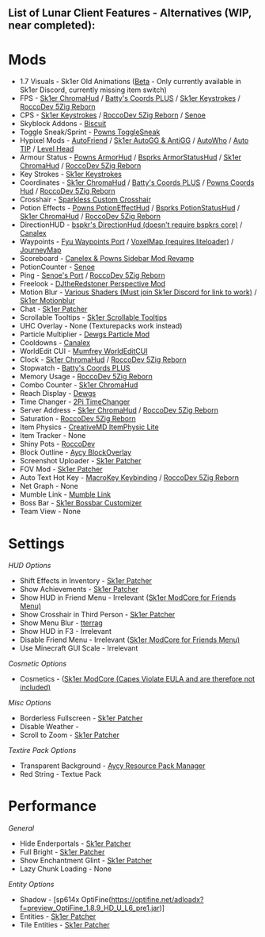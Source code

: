 ## List of Lunar Client Features - Alternatives (WIP, near completed):

# Mods
- 1.7 Visuals - Sk1er Old Animations ([Beta](https://sk1er.club/beta) - Only currently available in Sk1er Discord, currently missing item switch)
- FPS - [Sk1er ChromaHud](https://sk1er.club/mods/ChromaHUD) / [Batty's Coords PLUS](https://www.curseforge.com/minecraft/mc-mods/batty-ui/files/2272073) / [Sk1er Keystrokes](https://sk1er.club/mods/keystrokesmod) / [RoccoDev 5Zig Reborn](https://5zigreborn.eu/)
- CPS - [Sk1er Keystrokes](https://sk1er.club/mods/keystrokesmod) / [RoccoDev 5Zig Reborn](https://5zigreborn.eu/) / [Senoe](https://ofpyt.weebly.com/189-chroma-cpsmod-20-release.html)
- Skyblock Addons - [Biscuit](https://biscuit.codes/mods/skyblockaddons/downloadversion/?v=latest)
- Toggle Sneak/Sprint - [Powns ToggleSneak](https://download.powns.dev/togglesneak189)
- Hypixel Mods - [AutoFriend](https://2pi.pw/mods/autofriend) / [Sk1er AutoGG & AntiGG](https://sk1er.club/mods/autogg) / [AutoWho](https://2pi.pw/mods/autowho) / [Auto TIP](https://autotip.pro/download) / [Level Head](https://www.sk1er.club/mods/level_head)
- Armour Status - [Powns ArmorHud](https://download.powns.dev/armorhud189) / [Bsprks ArmorStatusHud](https://hypixel.net/threads/bspkrs-mods-for-1-8-9-forge.1207968/) / [Sk1er ChromaHud](https://sk1er.club/mods/ChromaHUD) / [RoccoDev 5Zig Reborn](https://5zigreborn.eu/)
- Key Strokes - [Sk1er Keystrokes](https://sk1er.club/mods/keystrokesmod)
- Coordinates - [Sk1er ChromaHud](https://sk1er.club/mods/ChromaHUD) / [Batty's Coords PLUS](https://www.curseforge.com/minecraft/mc-mods/batty-ui/files/2272073) / [Powns Coords Hud](https://download.powns.dev/coordsmod189) / [RoccoDev 5Zig Reborn](https://5zigreborn.eu/)
- Crosshair - [Sparkless Custom Crosshair](https://www.curseforge.com/minecraft/mc-mods/custom-crosshair-mod/files/2304056)
- Potion Effects - [Powns PotionEffectHud](http://www.mediafire.com/file/pas0pju90s98r6o/%255B1.8.9%255D_Powns%2527_PotionEffect_HUD_-_1.0.jar/file) / [Bsprks PotionStatusHud](https://hypixel.net/threads/bspkrs-mods-for-1-8-9-forge.1207968/) / [Sk1er ChromaHud](https://sk1er.club/mods/ChromaHUD) / [RoccoDev 5Zig Reborn](https://5zigreborn.eu/)
- DirectionHUD - [bspkr's DirectionHud (doesn't require bspkrs core)](https://github.com/ReflxctionDev/bspkrsCore/releases/tag/1.24) / [Canalex](https://www.youtube.com/watch?v=Anwxqk2EAlE)
- Waypoints - [Fyu Waypoints Port](https://www.mediafire.com/file/9hwtfdc2n69th0t/Fyu_Waypoints_PORT.jar/file) / [VoxelMap (requires liteloader)](https://www.curseforge.com/minecraft/mc-mods/voxelmap/files/2460202) / [JourneyMap](https://www.curseforge.com/minecraft/mc-mods/journeymap/files/2311867)
- Scoreboard - [Canelex & Powns Sidebar Mod Revamp](https://www.youtube.com/watch?v=cn9VvT43yRs)
- PotionCounter - [Senoe](https://www.youtube.com/watch?v=7iYeYK2CGDo)
- Ping - [Senoe's Port](https://www.youtube.com/watch?v=NAsefZXZbHQ) / [RoccoDev 5Zig Reborn](https://5zigreborn.eu/)
- Freelook - [DJtheRedstoner Perspective Mod](https://github.com/DJtheRedstoner/PerspectiveModv4/releases/)
- Motion Blur - [Various Shaders (Must join Sk1er Discord for link to work)](https://canary.discordapp.com/channels/411619823445999637/411620521382510592/702326988228263936) / [Sk1er Motionblur](https://sk1er.club/mods/motionblurmod)
- Chat - [Sk1er Patcher](https://sk1er.club/mods/patcher)
- Scrollable Tooltips - [Sk1er Scrollable Tooltips](https://www.sk1er.club/mods/text_overflow_scroll)
- UHC Overlay - None (Texturepacks work instead)
- Particle Multiplier - [Dewgs Particle Mod](https://www.youtube.com/watch?v=Um67Ca7gfn4&t=1s)
- Cooldowns - [Canalex](https://www.youtube.com/watch?v=if1t-gO2yfc)
- WorldEdit CUI - [Mumfrey WorldEditCUI](https://www.curseforge.com/minecraft/mc-mods/worldeditcui/files/2352911)
- Clock - [Sk1er ChromaHud](https://sk1er.club/mods/ChromaHUD) / [RoccoDev 5Zig Reborn](https://5zigreborn.eu/)
- Stopwatch - [Batty's Coords PLUS](https://www.curseforge.com/minecraft/mc-mods/batty-ui/files/2272073)
- Memory Usage - [RoccoDev 5Zig Reborn](https://5zigreborn.eu/)
- Combo Counter - [Sk1er ChromaHud](https://sk1er.club/mods/ChromaHUD)
- Reach Display - [Dewgs](https://www.youtube.com/watch?v=myQKoGnCjxY)
- Time Changer - [2Pi TimeChanger](https://2pi.pw/mods/timechanger)
- Server Address - [Sk1er ChromaHud](https://sk1er.club/mods/ChromaHUD) / [RoccoDev 5Zig Reborn](https://5zigreborn.eu/)
- Saturation - [RoccoDev 5Zig Reborn](https://5zigreborn.eu/)
- Item Physics - [CreativeMD ItemPhysic Lite](https://www.curseforge.com/minecraft/mc-mods/itemphysic-lite/files/2439695)
- Item Tracker - None
- Shiny Pots - [RoccoDev](https://github.com/RoccoDev/ShinyPots-1.8/releases/tag/1.5)
- Block Outline - [Aycy BlockOverlay](https://www.youtube.com/watch?v=_ELFA5jtNQM)
- Screenshot Uploader - [Sk1er Patcher](https://sk1er.club/mods/patcher)
- FOV Mod - [Sk1er Patcher](https://sk1er.club/mods/patcher)
- Auto Text Hot Key - [MacroKey Keybinding](https://www.curseforge.com/minecraft/mc-mods/macrokey-keybinding/files/2659839) / [RoccoDev 5Zig Reborn](https://5zigreborn.eu/)
- Net Graph - None
- Mumble Link - [Mumble Link](https://www.curseforge.com/minecraft/mc-mods/mumblelink/files/2327154)
- Boss Bar - [Sk1er Bossbar Customizer](https://sk1er.club/mods/bossbar_customizer)
- Team View - None

# Settings
_HUD Options_
- Shift Effects in Inventory - [Sk1er Patcher](https://sk1er.club/mods/patcher)
- Show Achievements - [Sk1er Patcher](https://sk1er.club/mods/patcher)
- Show HUD in Friend Menu - Irrelevant ([Sk1er ModCore for Friends Menu)](https://sk1er.club/modcore)
- Show Crosshair in Third Person - [Sk1er Patcher](https://sk1er.club/mods/patcher)
- Show Menu Blur - [tterrag](https://www.curseforge.com/minecraft/mc-mods/blur/files/2665186)
- Show HUD in F3 - Irrelevant 
- Disable Friend Menu - Irrelevant ([Sk1er ModCore for Friends Menu)](https://sk1er.club/modcore)
- Use Minecraft GUI Scale - Irrelevant

_Cosmetic Options_
- Cosmetics - ([Sk1er ModCore (Capes Violate EULA and are therefore not included)](https://sk1er.club/modcore)

_Misc Options_
- Borderless Fullscreen - [Sk1er Patcher](https://sk1er.club/mods/patcher)
- Disable Weather - 
- Scroll to Zoom - [Sk1er Patcher](https://sk1er.club/mods/patcher)

_Textire Pack Options_
- Transparent Background - [Aycy Resource Pack Manager](https://www.youtube.com/watch?v=OQZFWrrEcYM)
- Red String - Textue Pack

# Performance
_General_
- Hide Enderportals - [Sk1er Patcher](https://sk1er.club/mods/patcher)
- Full Bright - [Sk1er Patcher](https://sk1er.club/mods/patcher)
- Show Enchantment Glint - [Sk1er Patcher](https://sk1er.club/mods/patcher)
- Lazy Chunk Loading - None

_Entity Options_
- Shadow - [sp614x OptiFine(https://optifine.net/adloadx?f=preview_OptiFine_1.8.9_HD_U_L6_pre1.jar)]
- Entities - [Sk1er Patcher](https://sk1er.club/mods/patcher)
- Tile Entities - [Sk1er Patcher](https://sk1er.club/mods/patcher)
